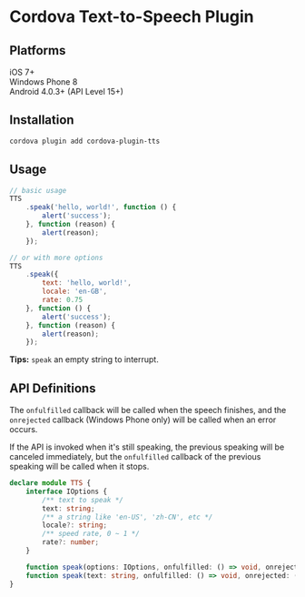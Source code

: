 # Cordova Text-to-Speech Plugin

## Platforms

iOS 7+  
Windows Phone 8  
Android 4.0.3+ (API Level 15+)

## Installation

```sh
cordova plugin add cordova-plugin-tts
```

## Usage

```javascript
// basic usage
TTS
    .speak('hello, world!', function () {
        alert('success');
    }, function (reason) {
        alert(reason);
    });

// or with more options
TTS
    .speak({
        text: 'hello, world!',
        locale: 'en-GB',
        rate: 0.75
    }, function () {
        alert('success');
    }, function (reason) {
        alert(reason);
    });
```

**Tips:** `speak` an empty string to interrupt.

## API Definitions

The `onfulfilled` callback will be called when the speech finishes,
and the `onrejected` callback (Windows Phone only) will be called when an error occurs.

If the API is invoked when it's still speaking, the previous speaking will be canceled immediately,
but the `onfulfilled` callback of the previous speaking will be called when it stops.

```typescript
declare module TTS {
    interface IOptions {
        /** text to speak */
        text: string;
        /** a string like 'en-US', 'zh-CN', etc */
        locale?: string;
        /** speed rate, 0 ~ 1 */
        rate?: number;
    }

    function speak(options: IOptions, onfulfilled: () => void, onrejected: (reason) => void): void;
    function speak(text: string, onfulfilled: () => void, onrejected: (reason) => void): void;
}
```
